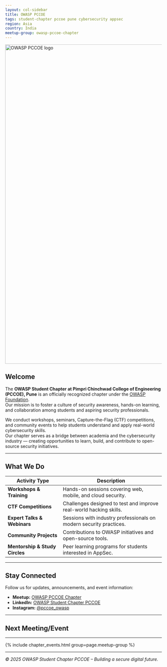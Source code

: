 ```yaml
---
layout: col-sidebar
title: OWASP PCCOE
tags: student-chapter pccoe pune cybersecurity appsec
region: Asia
country: India
meetup-group: owasp-pccoe-chapter
---
```

<img width="1024" height="1024" alt="OWASP PCCOE logo" src="https://github.com/user-attachments/assets/e9dcba48-fde1-4854-bd4b-6d4f4db2110d" />

## Welcome

The **OWASP Student Chapter at Pimpri Chinchwad College of Engineering (PCCOE), Pune** is an officially recognized chapter under the [OWASP Foundation](https://owasp.org).  
Our mission is to foster a culture of security awareness, hands-on learning, and collaboration among students and aspiring security professionals.

We conduct workshops, seminars, Capture-the-Flag (CTF) competitions, and community events to help students understand and apply real-world cybersecurity skills.  
Our chapter serves as a bridge between academia and the cybersecurity industry — creating opportunities to learn, build, and contribute to open-source security initiatives.

---

## What We Do

| Activity Type | Description |
|----------------|-------------|
| **Workshops & Training** | Hands-on sessions covering web, mobile, and cloud security. |
| **CTF Competitions** | Challenges designed to test and improve real-world hacking skills. |
| **Expert Talks & Webinars** | Sessions with industry professionals on modern security practices. |
| **Community Projects** | Contributions to OWASP initiatives and open-source tools. |
| **Mentorship & Study Circles** | Peer learning programs for students interested in AppSec. |

---

## Stay Connected

Follow us for updates, announcements, and event information:

- **Meetup:** [OWASP PCCOE Chapter](https://www.meetup.com/owasp-pccoe-chapter/)  
- **LinkedIn:** [OWASP Student Chapter PCCOE](https://www.linkedin.com/company/owasp-student-chapter-pccoe)  
- **Instagram:** [@pccoe_owasp](https://www.instagram.com/pccoe_owasp/)

---

## Next Meeting/Event
---------------------
{% include chapter_events.html group=page.meetup-group %}

---

*© 2025 OWASP Student Chapter PCCOE – Building a secure digital future.*
